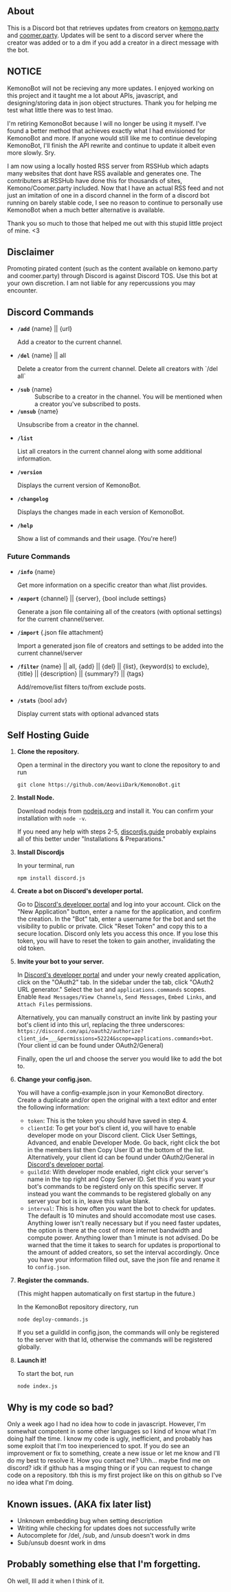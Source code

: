 ## About
This is a Discord bot that retrieves updates from creators on [kemono.party](https://kemono.su) and [coomer.party](https://coomer.su). Updates will be sent to a discord server where the creator was added or to a dm if you add a creator in a direct message with the bot.

## NOTICE
KemonoBot will not be recieving any more updates. I enjoyed working on this project and it taught me a lot about APIs, javascript, and designing/storing data in json object structures. Thank you for helping me test what little there was to test lmao.

I'm retiring KemonoBot because I will no longer be using it myself. I've found a better method that achieves exactly what I had envisioned for KemonoBot and more. If anyone would still like me to continue developing KemonoBot, I'll finish the API rewrite and continue to update it albeit even more slowly. Sry.

I am now using a locally hosted RSS server from RSSHub which adapts many websites that dont have RSS available and generates one. The contributers at RSSHub have done this for thousands of sites, Kemono/Coomer.party included. Now that I have an actual RSS feed and not just an imitation of one in a discord channel in the form of a discord bot running on barely stable code, I see no reason to continue to personally use KemonoBot when a much better alternative is available. 

Thank you so much to those that helped me out with this stupid little project of mine. <3

## Disclaimer
Promoting pirated content (such as the content available on kemono.party and coomer.party) through Discord is against Discord TOS. Use this bot at your own discretion. I am not liable for any repercussions you may encounter.

## Discord Commands
- **`/add`** {name} || {url}
   <dl>Add a creator to the current channel.</dl>
- **`/del`** {name} || all
   <dl>Delete a creator from the current channel. Delete all creators with `/del all`</dl>
- **`/sub`** {name}
   <dd>Subscribe to a creator in the channel. You will be mentioned when a creator you've subscribed to posts.</dl>
- **`/unsub`** {name}
   <dl>Unsubscribe from a creator in the channel.</dl>
- **`/list`** 
   <dl>List all creators in the current channel along with some additional information.</dl>
- **`/version`**
   <dl>Displays the current version of KemonoBot.</dl>
- **`/changelog`**
   <dl>Displays the changes made in each version of KemonoBot.</dl>
- **`/help`**
   <dl>Show a list of commands and their usage. (You're here!)</dl>
### Future Commands
- **`/info`** {name}
   <dl>Get more information on a specific creator than what /list provides.</dl>
- **`/export`** {channel} || {server}, {bool include settings}
   <dl>Generate a json file containing all of the creators (with optional settings) for the current channel/server.</dl>
- **`/import`** {.json file attachment}
   <dl>Import a generated json file of creators and settings to be added into the current channel/server</dl>
- **`/filter`** {name} || all, {add} || {del} || {list}, {keyword(s) to exclude}, {title} || {description} || {summary?} || {tags}
   <dl>Add/remove/list filters to/from exclude posts.</dl>
- **`/stats`** {bool adv}
   <dl>Display current stats with optional advanced stats</dl>

## Self Hosting Guide
1. **Clone the repository.**

   Open a terminal in the directory you want to clone the repository to and run 
   ```
   git clone https://github.com/AeoviiDark/KemonoBot.git
   ```

2. **Install Node.**

   Download nodejs from [nodejs.org](https://nodejs.org/en/download) and install it. You can confirm your installation with `node -v`.

   If you need any help with steps 2-5, [discordjs.guide](https://discordjs.guide/preparations/#installing-node-js) probably explains all of this better under "Installations & Preparations."

3. **Install Discordjs**

   In your terminal, run
   ```
   npm install discord.js
   ```

4. **Create a bot on Discord's developer portal.**

   Go to [Discord's developer portal](https://discord.com/developers/applications) and log into your account. Click on the "New Application" button, enter a name for the application, and confirm the creation. In the "Bot" tab, enter a username for the bot and set the visibility to public or private. Click "Reset Token" and copy this to a secure location. Discord only lets you access this once. If you lose this token, you will have to reset the token to gain another, invalidating the old token. 

5. **Invite your bot to your server.**
   
   In [Discord's developer portal](https://discord.com/developers/applications) and under your newly created application, click on the "OAuth2" tab. In the sidebar under the tab, click "OAuth2 URL generator." Select the `bot` and `applications.commands` scopes. Enable `Read Messages/View Channels`, `Send Messages`, `Embed Links`, and `Attach Files` permissions.
   
   Alternatively, you can manually construct an invite link by pasting your bot's client id into this url, replacing the three underscores: `https://discord.com/api/oauth2/authorize?client_id=___&permissions=52224&scope=applications.commands+bot`. (Your client id can be found under OAuth2/General) 
   
   Finally, open the url and choose the server you would like to add the bot to.
   

6. **Change your config.json.**

   You will have a config-example.json in your KemonoBot directory. Create a duplicate and/or open the original with a text editor and enter the following information:
   - `token`: This is the token you should have saved in step 4.
   - `clientId`: To get your bot's client id, you will have to enable developer mode on your Discord client. Click User Settings, Advanced, and enable Developer Mode. Go back, right click the bot in the members list then Copy User ID at the bottom of the list. Alternatively, your client id can be found under OAuth2/General in [Discord's developer portal](https://discord.com/developers/applications).
   - `guildId`:  With developer mode enabled, right click your server's name in the top right and Copy Server ID. Set this if you want your bot's commands to be registerd only on this specific server. If instead you want the commands to be registered globally on any server your bot is in, leave this value blank.
   - `interval`: This is how often you want the bot to check for updates. The default is 10 minutes and should accomodate most use cases. Anything lower isn't really necessary but if you need faster updates, the option is there at the cost of more internet bandwidth and compute power. Anything lower than 1 minute is not advised. Do be warned that the time it takes to search for updates is proportional to the amount of added creators, so set the interval accordingly. 
   Once you have your information filled out, save the json file and rename it to `config.json`.

7. **Register the commands.**

   (This might happen automatically on first startup in the future.)

   In the KemonoBot repository directory, run 
   ```
   node deploy-commands.js
   ```
   If you set a guildId in config.json, the commands will only be registered to the server with that Id, otherwise the commands will be registered globally.

8. **Launch it!**

   To start the bot, run
   ```
   node index.js
   ``` 

## Why is my code so bad?

   Only a week ago I had no idea how to code in javascript. However, I'm somewhat compotent in some other languages so I kind of know what I'm doing half the time. I know my code is ugly, inefficient, and probably has some exploit that I'm too inexperienced to spot. If you do see an improvement or fix to something, create a new issue or let me know and I'll do my best to resolve it. How you contact me? Uhh... maybe find me on discord? idk if github has a msging thing or if you can request to change code on a repository. tbh this is my first project like on this on github so I've no idea what I'm doing. 

## Known issues. (AKA fix later list)
- Unknown embedding bug when setting description
- Writing while checking for updates does not successfully write
- Autocomplete for /del, /sub, and /unsub doesn't work in dms
- Sub/unsub doesnt work in dms

## Probably something else that I'm forgetting.

   Oh well, Ill add it when I think of it.